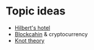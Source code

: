 # Topic ideas
 * [Hilbert's hotel](https://en.wikipedia.org/wiki/Hilbert%27s_paradox_of_the_Grand_Hotel)
 * [Blockcahin](https://en.wikipedia.org/wiki/Blockchain) & cryptocurrency
 * [Knot theory](https://en.wikipedia.org/wiki/Knot_theory)
